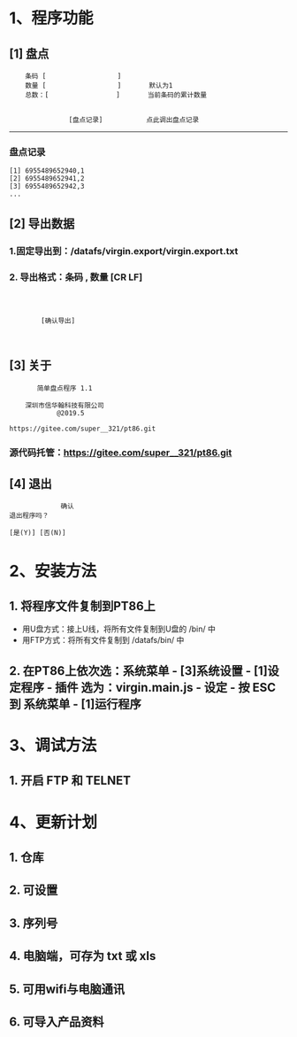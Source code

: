 # 1、程序功能

## [1] 盘点

```
    条码 [                  ]   
    数量 [                  ]       默认为1
    总数：[                 ]       当前条码的累计数量


               [盘点记录]           点此调出盘点记录
```
---

### 盘点记录
    [1] 6955489652940,1
    [2] 6955489652941,2
    [3] 6955489652942,3
    ...

## [2] 导出数据
### 1.固定导出到：/datafs/virgin.export/virgin.export.txt
### 2. 导出格式：条码 , 数量 [CR LF]
```



        [确认导出]



```

## [3] 关于
           简单盘点程序 1.1

        深圳市信华翰科技有限公司
                @2019.5

    https://gitee.com/super__321/pt86.git

### 源代码托管：https://gitee.com/super__321/pt86.git

## [4] 退出

                 确认
    退出程序吗？

    [是(Y)] [否(N)]


# 2、安装方法
## 1. 将程序文件复制到PT86上
- 用U盘方式：接上U线，将所有文件复制到U盘的 /bin/ 中
- 用FTP方式：将所有文件复制到 /datafs/bin/ 中

## 2. 在PT86上依次选：系统菜单 - [3]系统设置 - [1]设定程序 - 插件 选为：virgin.main.js - 设定 - 按 ESC 到 系统菜单 - [1]运行程序

# 3、调试方法
## 1. 开启 FTP 和 TELNET

# 4、更新计划
## 1. 仓库
## 2. 可设置
## 3. 序列号
## 4. 电脑端，可存为 txt 或 xls
## 5. 可用wifi与电脑通讯
## 6. 可导入产品资料